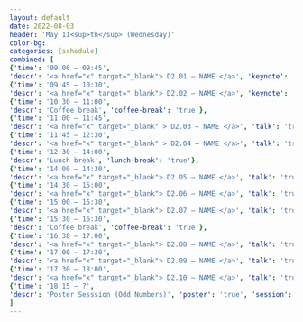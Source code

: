```yaml
---
layout: default
date: 2022-08-03
header: 'May 11<sup>th</sup> (Wednesday)'
color-bg: 
categories: [schedule]
combined: [
{'time': '09:00 – 09:45', 
'descr': '<a href="x" target="_blank"> D2.01 – NAME </a>', 'keynote': 'true', 'session': 'Session 2 (Chair: NAME)'},
{'time': '09:45 – 10:30', 
'descr': '<a href="x" target="_blank"> D2.02 – NAME </a>', 'keynote': 'true'},
{'time': '10:30 – 11:00', 
'descr': 'Coffee break', 'coffee-break': 'true'},
{'time': '11:00 – 11:45', 
'descr': '<a href="x" target="_blank" > D2.03 – NAME </a>', 'talk': 'true',  'session': 'Session 3 (Chair: NAME)'},
{'time': '11:45 – 12:30', 
'descr': '<a href="x" target="_blank" > D2.04 – NAME </a>', 'talk': 'true'},
{'time': '12:30 – 14:00', 
'descr': 'Lunch break', 'lunch-break': 'true'},
{'time': '14:00 – 14:30', 
'descr': '<a href="x" target="_blank"> D2.05 – NAME </a>', 'talk': 'true', 'session': 'Session 4 (Chair: NAME)'},
{'time': '14:30 – 15:00', 
'descr': '<a href="x" target="_blank"> D2.06 – NAME </a>', 'talk': 'true'},
{'time': '15:00 – 15:30', 
'descr': '<a href="x" target="_blank"> D2.07 – NAME </a>', 'talk': 'true'},
{'time': '15:30 – 16:30', 
'descr': 'Coffee break', 'coffee-break': 'true'},
{'time': '16:30 – 17:00', 
'descr': '<a href="x" target="_blank"> D2.08 – NAME </a>', 'talk': 'true', 'session': 'Session 5 (Chair: NAME)'},
{'time': '17:00 – 17:30', 
'descr': '<a href="x" target="_blank"> D2.09 – NAME </a>', 'talk': 'true'},
{'time': '17:30 – 18:00', 
'descr': '<a href="x" target="_blank"> D2.10 – NAME </a>', 'talk': 'true'},
{'time': '18:15 – ?', 
'descr': 'Poster Sesssion (Odd Numbers)', 'poster': 'true', 'session': 'Posters and Digital Demonstrations'},
]
---
```


